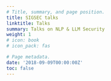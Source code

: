 ```yaml
---
# Title, summary, and page position.
title: SIGSEC talks
linktitle: Talks
summary: Talks on NLP & LLM Security
weight: 1
# icon: book
# icon_pack: fas

# Page metadata.
date: '2018-09-09T00:00:00Z'
toc: false
---
```

